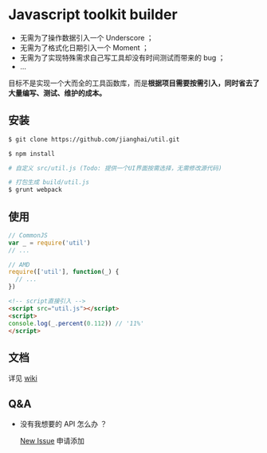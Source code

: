 # Javascript toolkit builder

* 无需为了操作数据引入一个 Underscore ；
* 无需为了格式化日期引入一个 Moment ；
* 无需为了实现特殊需求自己写工具却没有时间测试而带来的 bug ；
* ...

目标不是实现一个大而全的工具函数库，而是**根据项目需要按需引入，同时省去了大量编写、测试、维护的成本。**


## 安装

```sh
$ git clone https://github.com/jianghai/util.git

$ npm install

# 自定义 src/util.js (Todo: 提供一个UI界面按需选择，无需修改源代码)

# 打包生成 build/util.js
$ grunt webpack
```


## 使用

```javascript
// CommonJS
var _ = require('util')
// ...
```

```javascript
// AMD
require(['util'], function(_) {
  // ...
})
```

```html
<!-- script直接引入 -->
<script src="util.js"></script>
<script>
console.log(_.percent(0.112)) // '11%'
</script>
```


## 文档

详见 [wiki](https://github.com/jianghai/util/wiki)


## Q&A

* 没有我想要的 API 怎么办 ？

  [New Issue](https://github.com/jianghai/util/issues/new) 申请添加